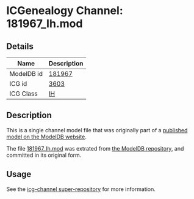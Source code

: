 # ICGenealogy Channel: 181967\_Ih.mod

## Details

Name | Description
---- | -----------
ModelDB id | [181967](http://senselab.med.yale.edu/ModelDB/ShowModel.cshtml?model=181967)
ICG id | [3603](http://icg.neurotheory.ox.ac.uk/channels/4/3603)
ICG Class | [IH](http://icg.neurotheory.ox.ac.uk/channels/4)

## Description

This is a single channel model file that was originally part of a [published model on the ModelDB website](http://senselab.med.yale.edu/mModelDB/ShowModel.cshtml?model=181967).

The file [181967\_Ih.mod](181967_Ih.mod) was extrated from [the ModelDB repository](http://senselab.med.yale.edu/ModelDB/ShowModel.cshtml?model=181967), and committed in its original form.

## Usage

See the [icg-channel super-repository](https://github.com/icgenealogy/icg-channels) for more information.